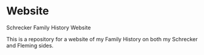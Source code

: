 # Website
Schrecker Family History Website

This is a repository for a website of my Family History on both my Schrecker and Fleming sides.